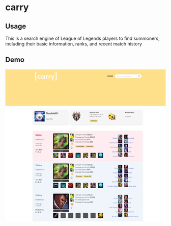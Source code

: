 # carry

## Usage
This is a search engine of League of Legends players to find summoners, including their basic information, ranks, and recent match history

## Demo
![search result](client/src/images/demo.PNG)
